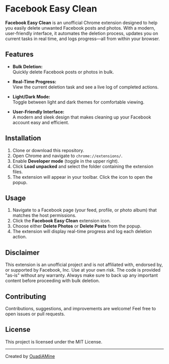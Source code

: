 # Facebook Easy Clean

**Facebook Easy Clean** is an unofficial Chrome extension designed to help you easily delete unwanted Facebook posts and photos. With a modern, user-friendly interface, it automates the deletion process, updates you on current tasks in real time, and logs progress—all from within your browser.

## Features

- **Bulk Deletion:**  
  Quickly delete Facebook posts or photos in bulk.

- **Real-Time Progress:**  
  View the current deletion task and see a live log of completed actions.

- **Light/Dark Mode:**  
  Toggle between light and dark themes for comfortable viewing.

- **User-Friendly Interface:**  
  A modern and sleek design that makes cleaning up your Facebook account easy and efficient.

## Installation

1. Clone or download this repository.
2. Open Chrome and navigate to `chrome://extensions/`.
3. Enable **Developer mode** (toggle in the upper right).
4. Click **Load unpacked** and select the folder containing the extension files.
5. The extension will appear in your toolbar. Click the icon to open the popup.

## Usage

1. Navigate to a Facebook page (your feed, profile, or photo album) that matches the host permissions.
2. Click the **Facebook Easy Clean** extension icon.
3. Choose either **Delete Photos** or **Delete Posts** from the popup.
4. The extension will display real-time progress and log each deletion action.

## Disclaimer

This extension is an unofficial project and is not affiliated with, endorsed by, or supported by Facebook, Inc. Use at your own risk. The code is provided "as-is" without any warranty. Always make sure to back up any important content before proceeding with bulk deletion.

## Contributing

Contributions, suggestions, and improvements are welcome! Feel free to open issues or pull requests.

## License

This project is licensed under the MIT License.

---

Created by [OuadiAMine](https://github.com/OuadiAMine)
